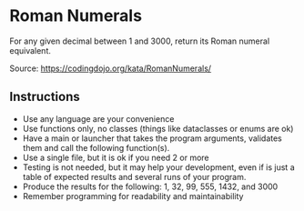 # Roman Numerals

For any given decimal between 1 and 3000, return its Roman numeral equivalent.

Source: https://codingdojo.org/kata/RomanNumerals/


## Instructions

* Use any language are your convenience
* Use functions only, no classes (things like  dataclasses or enums are ok)
* Have a main or launcher that takes the program arguments, validates them and call the
  following function(s).
* Use a single file, but it is ok if you need 2 or more
* Testing is not needed, but it may help your development, even if is just a table
of expected results and several runs of your program.
* Produce the results for the following: 1, 32, 99, 555, 1432, and 3000
* Remember programming for readability and maintainability





